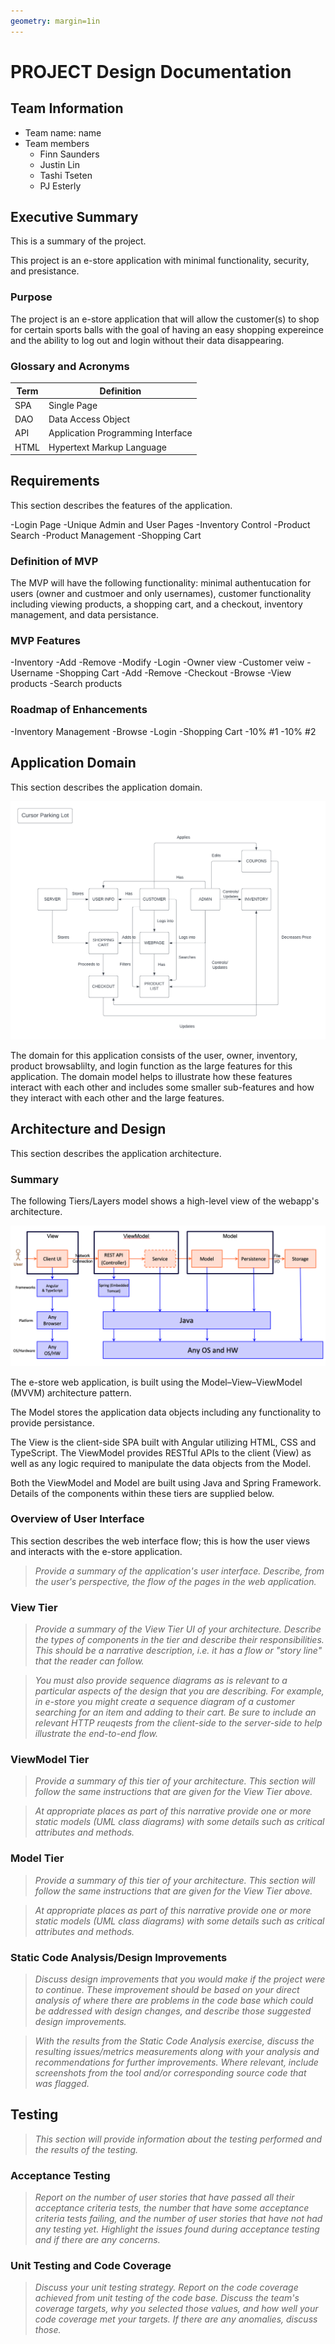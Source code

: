 ```yaml
---
geometry: margin=1in
---
```

# PROJECT Design Documentation

## Team Information
* Team name: name
* Team members
  * Finn Saunders
  * Justin Lin
  * Tashi Tseten
  * PJ Esterly

## Executive Summary
This is a summary of the project.

This project is an e-store application with minimal functionality, security, and presistance.

### Purpose
The project is an e-store application that will allow the customer(s) to shop for certain sports balls with the goal of having an easy shopping expereince and the ability to log out and login without their data disappearing.

### Glossary and Acronyms
| Term | Definition                        |
|------|-----------------------------------|
| SPA  | Single Page                       |
| DAO  | Data Access Object                |
| API  | Application Programming Interface |
| HTML | Hypertext Markup Language         |

## Requirements
This section describes the features of the application.

-Login Page
-Unique Admin and User Pages
-Inventory Control
-Product Search
-Product Management
-Shopping Cart

### Definition of MVP

The MVP will have the following functionality: minimal authentucation for users (owner and custmoer and only usernames), customer functionality including viewing products, a shopping cart, and a checkout, inventory management, and data persistance.

### MVP Features
-Inventory
  -Add
  -Remove
  -Modify
-Login
  -Owner view
  -Customer veiw
  -Username
-Shopping Cart
  -Add
  -Remove
  -Checkout
-Browse
  -View products
  -Search products

### Roadmap of Enhancements
-Inventory Management
-Browse
-Login
-Shopping Cart
-10% #1
-10% #2

## Application Domain

This section describes the application domain.

![Domain Model](domain-model.png)

The domain for this application consists of the user, owner, inventory, product browsablilty, and login function as the large features for this application. The domain model helps to illustrate how these features interact with each other and includes some smaller sub-features and how they interact with each other and the large features.

## Architecture and Design

This section describes the application architecture.

### Summary

The following Tiers/Layers model shows a high-level view of the webapp's architecture.

![The Tiers & Layers of the Architecture](architecture-tiers-and-layers.png)

The e-store web application, is built using the Model–View–ViewModel (MVVM) architecture pattern. 

The Model stores the application data objects including any functionality to provide persistance. 

The View is the client-side SPA built with Angular utilizing HTML, CSS and TypeScript. The ViewModel provides RESTful APIs to the client (View) as well as any logic required to manipulate the data objects from the Model.

Both the ViewModel and Model are built using Java and Spring Framework. Details of the components within these tiers are supplied below.


### Overview of User Interface

This section describes the web interface flow; this is how the user views and interacts
with the e-store application.

> _Provide a summary of the application's user interface.  Describe, from
> the user's perspective, the flow of the pages in the web application._


### View Tier
> _Provide a summary of the View Tier UI of your architecture.
> Describe the types of components in the tier and describe their
> responsibilities.  This should be a narrative description, i.e. it has
> a flow or "story line" that the reader can follow._

> _You must also provide sequence diagrams as is relevant to a particular aspects 
> of the design that you are describing.  For example, in e-store you might create a 
> sequence diagram of a customer searching for an item and adding to their cart. 
> Be sure to include an relevant HTTP reuqests from the client-side to the server-side 
> to help illustrate the end-to-end flow._


### ViewModel Tier
> _Provide a summary of this tier of your architecture. This
> section will follow the same instructions that are given for the View
> Tier above._

> _At appropriate places as part of this narrative provide one or more
> static models (UML class diagrams) with some details such as critical attributes and methods._


### Model Tier
> _Provide a summary of this tier of your architecture. This
> section will follow the same instructions that are given for the View
> Tier above._

> _At appropriate places as part of this narrative provide one or more
> static models (UML class diagrams) with some details such as critical attributes and methods._

### Static Code Analysis/Design Improvements
> _Discuss design improvements that you would make if the project were
> to continue. These improvement should be based on your direct
> analysis of where there are problems in the code base which could be
> addressed with design changes, and describe those suggested design
> improvements._

> _With the results from the Static Code Analysis exercise, 
> discuss the resulting issues/metrics measurements along with your analysis
> and recommendations for further improvements. Where relevant, include 
> screenshots from the tool and/or corresponding source code that was flagged._

## Testing
> _This section will provide information about the testing performed
> and the results of the testing._

### Acceptance Testing
> _Report on the number of user stories that have passed all their
> acceptance criteria tests, the number that have some acceptance
> criteria tests failing, and the number of user stories that
> have not had any testing yet. Highlight the issues found during
> acceptance testing and if there are any concerns._

### Unit Testing and Code Coverage
> _Discuss your unit testing strategy. Report on the code coverage
> achieved from unit testing of the code base. Discuss the team's
> coverage targets, why you selected those values, and how well your
> code coverage met your targets. If there are any anomalies, discuss
> those._
